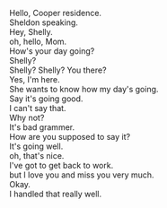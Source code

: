 

Hello, Cooper residence.   
Sheldon speaking.  
Hey, Shelly.  
oh, hello, Mom.  
How's your day going?  
Shelly?  
Shelly? Shelly? You there?  
Yes, I'm here.  
She wants to know how my day's going.  
Say it's going good.  
I can't say that.  
Why not?  
It's bad grammer.  
How are you supposed to say it?  
It's going well.  
oh, that's nice.  
I've got to get back to work.  
but I love you and miss you very much.  
Okay.  
I handled that really well.  




